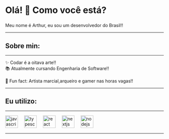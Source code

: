 <h1 align="left">Olá! 👋 Como você está?</h1>

###

<p align="left">Meu nome é Arthur, eu sou um desenvolvedor do Brasil!!</p>

-------------------------------

<h2 align="left">Sobre min:</h2>

-------------------------------

<p align="left">✨ Codar é a oitava arte!! <br>📚 Atualmente cursando Engenharia de Software!!<br><br>🎲 Fun fact: Artista marcial,arqueiro e gamer nas horas vagas!!</p>

-------------------------------

<h2 align="left">Eu utilizo:</h2>

-------------------------------

<div align="left">
  <img src="https://cdn.jsdelivr.net/gh/devicons/devicon/icons/javascript/javascript-original.svg" height="40" alt="javascript logo"  />
  <img width="12" />
  <img src="https://cdn.jsdelivr.net/gh/devicons/devicon/icons/typescript/typescript-original.svg" height="40" alt="typescript logo"  />
  <img width="12" />
  <img src="https://cdn.jsdelivr.net/gh/devicons/devicon/icons/react/react-original.svg" height="40" alt="react logo"  />
  <img width="12" />
  <img src="https://cdn.jsdelivr.net/gh/devicons/devicon/icons/nextjs/nextjs-original.svg" height="40" alt="nextjs logo"  />
  <img width="12" />
  <img src="https://cdn.jsdelivr.net/gh/devicons/devicon/icons/nodejs/nodejs-original.svg" height="40" alt="nodejs logo"  />
  <img width="12" />
</div>

-------------------------------
